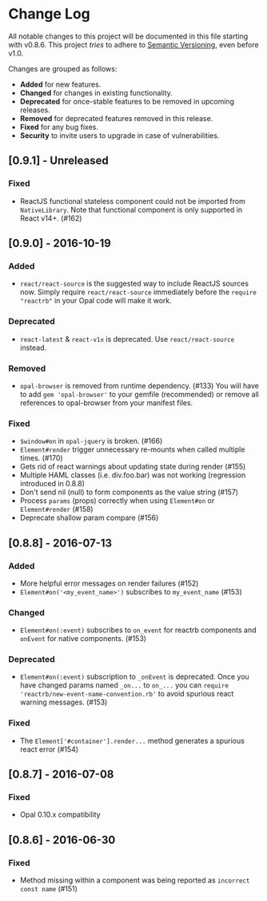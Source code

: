 # Change Log

All notable changes to this project will be documented in this file starting with v0.8.6.
This project *tries* to adhere to [Semantic Versioning](http://semver.org/), even before v1.0.

Changes are grouped as follows:
- **Added** for new features.
- **Changed** for changes in existing functionality.
- **Deprecated** for once-stable features to be removed in upcoming releases.
- **Removed** for deprecated features removed in this release.
- **Fixed** for any bug fixes.
- **Security** to invite users to upgrade in case of vulnerabilities.

<!--
Whitespace conventions:
- 4 spaces before ## titles
- 2 spaces before ### titles
- 1 spaces before normal text
 -->

## [0.9.1] - Unreleased

### Fixed

- ReactJS functional stateless component could not be imported from `NativeLibrary`. Note that functional component is only supported in React v14+.  (#162)

## [0.9.0] - 2016-10-19

### Added

- `react/react-source` is the suggested way to include ReactJS sources now. Simply require `react/react-source` immediately before the `require "reactrb"` in your Opal code will make it work.

### Deprecated

- `react-latest` & `react-v1x` is deprecated. Use `react/react-source` instead.

### Removed

- `opal-browser` is removed from runtime dependency. (#133)  You will have to add `gem 'opal-browser'` to your gemfile (recommended) or remove all references to opal-browser from your manifest files.

### Fixed

- `$window#on` in `opal-jquery` is broken. (#166)
- `Element#render` trigger unnecessary re-mounts when called multiple times. (#170)
- Gets rid of react warnings about updating state during render (#155)
- Multiple HAML classes (i.e. div.foo.bar) was not working (regression introduced in 0.8.8)
- Don't send nil (null) to form components as the value string (#157)
- Process `params` (props) correctly when using `Element#on` or `Element#render` (#158)
- Deprecate shallow param compare (#156)


## [0.8.8] - 2016-07-13

### Added

- More helpful error messages on render failures (#152)
- `Element#on('<my_event_name>')` subscribes to `my_event_name` (#153)

### Changed

- `Element#on(:event)` subscribes to `on_event` for reactrb components and `onEvent` for native components. (#153)

### Deprecated

- `Element#on(:event)` subscription to `_onEvent` is deprecated. Once you have changed params named `_on...` to `on_...` you can `require 'reactrb/new-event-name-convention.rb'` to avoid spurious react warning messages. (#153)


### Fixed

- The `Element['#container'].render...` method generates a spurious react error (#154)




## [0.8.7] - 2016-07-08


### Fixed

- Opal 0.10.x compatibility


## [0.8.6] - 2016-06-30


### Fixed

- Method missing within a component was being reported as `incorrect const name` (#151)
